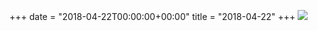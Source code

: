 +++
date = "2018-04-22T00:00:00+00:00"
title = "2018-04-22"
+++
<img class="img-fluid" src="/2018-04-22.jpg" />
